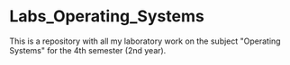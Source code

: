 # Labs_Operating_Systems
This is a repository with all my laboratory work on the subject "Operating Systems" for the 4th semester (2nd year).
